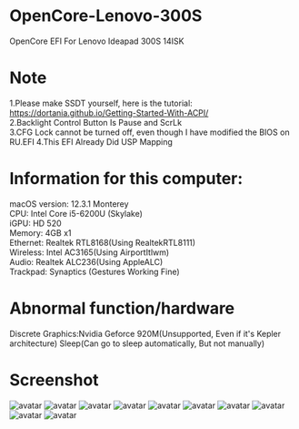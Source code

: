 # OpenCore-Lenovo-300S
OpenCore EFI For Lenovo Ideapad 300S 14ISK
# Note
1.Please make SSDT yourself, here is the tutorial:\
https://dortania.github.io/Getting-Started-With-ACPI/ \
2.Backlight Control Button Is Pause and ScrLk\
3.CFG Lock cannot be turned off, even though I have modified the BIOS on RU.EFI
4.This EFI Already Did USP Mapping
# Information for this computer:
macOS version: 12.3.1 Monterey\
CPU: Intel Core i5-6200U (Skylake)\
iGPU: HD 520\
Memory: 4GB x1\
Ethernet: Realtek RTL8168(Using RealtekRTL8111)\
Wireless: Intel AC3165(Using AirportItlwm)\
Audio: Realtek ALC236(Using AppleALC)\
Trackpad: Synaptics (Gestures Working Fine)
# Abnormal function/hardware
Discrete Graphics:Nvidia Geforce 920M(Unsupported, Even if it's Kepler architecture)
Sleep(Can go to sleep automatically, But not manually)
# Screenshot
![avatar](https://i.imgur.com/HrvVai3.png)
![avatar](https://i.imgur.com/NsdD8FF.png)
![avatar](https://i.imgur.com/cKwBOI9.png)
![avatar](https://i.imgur.com/OGG5qHF.png)
![avatar](https://i.imgur.com/eg8JFdk.png)
![avatar](https://i.imgur.com/DR2a9gm.png)
![avatar](https://i.imgur.com/Gf6uXYc.png)
![avatar](https://i.imgur.com/uL0CGEM.png)
![avatar](https://i.imgur.com/K5KrlFF.png)
![avatar](https://i.imgur.com/nws66It.png)
